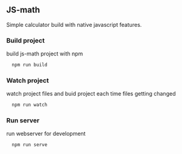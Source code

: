 
## JS-math

Simple calculator build with native javascript features.

    

### Build project

build js-math project with npm

```bash
  npm run build
```

### Watch project

watch project files and buid project each time files getting changed

```bash
  npm run watch
```

### Run server

run webserver for development

```bash
  npm run serve
```
    